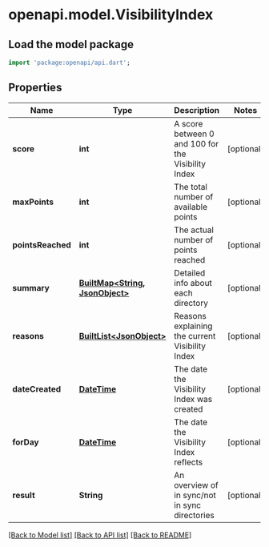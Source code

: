 # openapi.model.VisibilityIndex

## Load the model package
```dart
import 'package:openapi/api.dart';
```

## Properties
Name | Type | Description | Notes
------------ | ------------- | ------------- | -------------
**score** | **int** | A score between 0 and 100 for the Visibility Index | [optional] 
**maxPoints** | **int** | The total number of available points | [optional] 
**pointsReached** | **int** | The actual number of points reached | [optional] 
**summary** | [**BuiltMap&lt;String, JsonObject&gt;**](JsonObject.md) | Detailed info about each directory | [optional] 
**reasons** | [**BuiltList&lt;JsonObject&gt;**](JsonObject.md) | Reasons explaining the current Visibility Index | [optional] 
**dateCreated** | [**DateTime**](DateTime.md) | The date the Visibility Index was created | [optional] 
**forDay** | [**DateTime**](DateTime.md) | The date the Visibility Index reflects | [optional] 
**result** | **String** | An overview of in sync/not in sync directories | [optional] 

[[Back to Model list]](../README.md#documentation-for-models) [[Back to API list]](../README.md#documentation-for-api-endpoints) [[Back to README]](../README.md)


